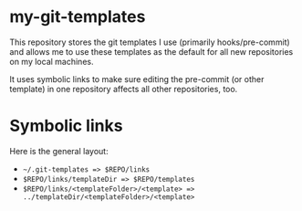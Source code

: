 # my-git-templates

This repository stores the git templates I use (primarily hooks/pre-commit) and allows me to use these templates as the default for all new repositories on my local machines.

It uses symbolic links to make sure editing the pre-commit (or other template) in one repository affects all other repositories, too.

# Symbolic links

Here is the general layout:
 - `~/.git-templates => $REPO/links`
 - `$REPO/links/templateDir => $REPO/templates`
 - `$REPO/links/<templateFolder>/<template> => ../templateDir/<templateFolder>/<template>`
